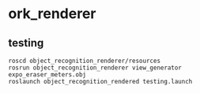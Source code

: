 # ork_renderer
## testing
```
roscd object_recognition_renderer/resources
rosrun object_recognition_renderer view_generator expo_eraser_meters.obj
roslaunch object_recognition_rendered testing.launch
```
